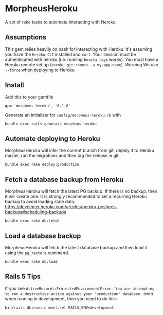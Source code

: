 # MorpheusHeroku

A set of rake tasks to automate interacting with Heroku.

## Assumptions

This gem relies heavily on bash for interacting with Heroku. It's assuming you have the `Heroku CLI`
installed and `curl`. Your session must be authenticated with heroku (i.e. running `heroku logs` works).
You must have a Heroku remote set up (`heroku git:remote -a my-app-name`).
*Warning* We use `--force` when deploying to Heroku.

## Install

Add this to your gemfile

`gem 'morpheus-heroku', '0.1.0'`

Generate an initializer for `config/morpheus-heroku.rb` with

`bundle exec rails generate morpheus-heroku`

## Automate deploying to Heroku

MorpheusHeroku will infer the current branch from git, deploy it to Heroku master, run the migrations and then tag
the release in git.

`bundle exec rake deploy:production`

## Fetch a database backup from Heroku

MorpheusHeroku will fetch the latest PG backup. If there is no backup, then it will create one. It is
strongly recommended to set a recurring Heroku backup to avoid loading stale data.
https://devcenter.heroku.com/articles/heroku-postgres-backups#scheduling-backups

`bundle exec rake db:fetch`

## Load a database backup

MorpheusHeroku will fetch the latest database backup and then load it using the `pg_restore` command.

`bundle exec rake db:load`

## Rails 5 Tips

If you see `ActiveRecord::ProtectedEnvironmentError: You are attempting to run a destructive action against your 'production' database.`
even when running in development, then you need to do this:

`bin/rails db:environment:set RAILS_ENV=development`
